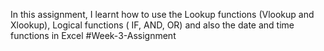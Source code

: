 In this assignment, I learnt how to use the Lookup functions (Vlookup and Xlookup), Logical functions ( IF, AND, OR) and also the date and time functions in Excel #Week-3-Assignment
